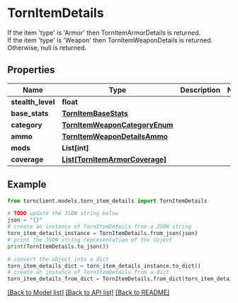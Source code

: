 # TornItemDetails

If the item 'type' is 'Armor' then TornItemArmorDetails is returned.<br>If the item 'type' is 'Weapon' then TornItemWeaponDetails is returned.<br>Otherwise, null is returned.

## Properties

Name | Type | Description | Notes
------------ | ------------- | ------------- | -------------
**stealth_level** | **float** |  | 
**base_stats** | [**TornItemBaseStats**](TornItemBaseStats.md) |  | 
**category** | [**TornItemWeaponCategoryEnum**](TornItemWeaponCategoryEnum.md) |  | 
**ammo** | [**TornItemWeaponDetailsAmmo**](TornItemWeaponDetailsAmmo.md) |  | 
**mods** | **List[int]** |  | 
**coverage** | [**List[TornItemArmorCoverage]**](TornItemArmorCoverage.md) |  | 

## Example

```python
from tornclient.models.torn_item_details import TornItemDetails

# TODO update the JSON string below
json = "{}"
# create an instance of TornItemDetails from a JSON string
torn_item_details_instance = TornItemDetails.from_json(json)
# print the JSON string representation of the object
print(TornItemDetails.to_json())

# convert the object into a dict
torn_item_details_dict = torn_item_details_instance.to_dict()
# create an instance of TornItemDetails from a dict
torn_item_details_from_dict = TornItemDetails.from_dict(torn_item_details_dict)
```
[[Back to Model list]](../README.md#documentation-for-models) [[Back to API list]](../README.md#documentation-for-api-endpoints) [[Back to README]](../README.md)


